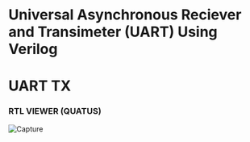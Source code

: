# Universal Asynchronous Reciever and  Transimeter (UART) Using Verilog
# UART TX 
### RTL VIEWER (QUATUS)
![Capture](https://github.com/user-attachments/assets/52b82faf-8042-4021-87c5-dcc4a764db90)
